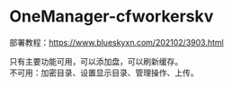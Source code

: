 # OneManager-cfworkerskv
部署教程：https://www.blueskyxn.com/202102/3903.html


只有主要功能可用，可以添加盘，可以刷新缓存。  
不可用：加密目录、设置显示目录、管理操作、上传。  
